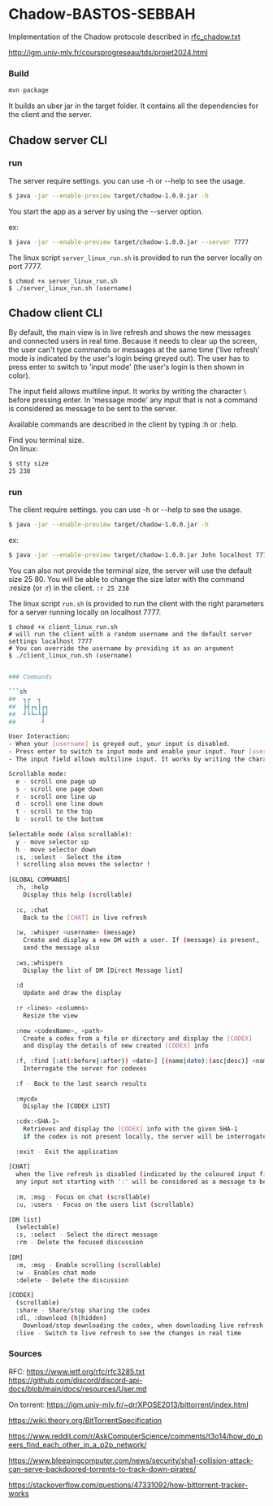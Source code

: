 # Chadow-BASTOS-SEBBAH

Implementation of the Chadow protocole described in [rfc_chadow.txt](./rfc_chadow.txt)

http://igm.univ-mlv.fr/coursprogreseau/tds/projet2024.html


### Build
```sh
mvn package
```
It builds an uber jar in the target folder. It contains all the dependencies for the client and the server.

## Chadow server CLI

### run
The server require settings. you can use -h or --help to see the usage.
```sh
$ java -jar --enable-preview target/chadow-1.0.0.jar -h
```
You start the app as a server by using the --server option.

ex:
```sh
$ java -jar --enable-preview target/chadow-1.0.0.jar --server 7777
```

The linux script `server_linux_run.sh` is provided to run the server locally on port 7777.
```shell
$ chmod +x server_linux_run.sh
$ ./server_linux_run.sh (username)
```

## Chadow client CLI

By default, the main view is in live refresh and shows the new messages and connected users in real time.
Because it needs to clear up the screen, the user can't type commands or messages at the same time 
('live refresh' mode is indicated by the user's login being greyed out).
The user has to press enter to switch to 'input mode' (the user's login is then shown in color).

The input field allows multiline input. It works by writing the character \ before pressing enter. 
In 'message mode' any input that is not a command is considered as message to be sent to the server.

Available commands are described in the client by typing :h or :help.

Find you terminal size. <br>
On linux:
```sh
$ stty size
25 238
```

### run
The client require settings. you can use -h or --help to see the usage.
```sh
$ java -jar --enable-preview target/chadow-1.0.0.jar -h
```
ex:

```sh
$ java -jar --enable-preview target/chadow-1.0.0.jar John localhost 7777 25 238
```
You can also not provide the terminal size, the server will use the default size 25 80.
You will be able to change the size later with the command :resize (or :r) in the client. 
``` :r 25 238 ```

The linux script `run.sh` is provided to run the client with the right parameters for a server running locally 
on localhost 7777.
```shell
$ chmod +x client_linux_run.sh
# will run the client with a random username and the default server settings localhost 7777
# You can override the username by providing it as an argument
$ ./client_linux_run.sh (username)
```

```sh

### Commands

```sh
##  ┓┏  ┓
##  ┣┫┏┓┃┏┓
##  ┛┗┗━┗┣┛
##       ┛

User Interaction:
- When your [username] is greyed out, your input is disabled.
- Press enter to switch to input mode and enable your input. Your [username] will be colored.
- The input field allows multiline input. It works by writing the character \ before pressing enter.s

Scrollable mode:
  e - scroll one page up
  s - scroll one page down
  r - scroll one line up
  d - scroll one line down
  t - scroll to the top
  b - scroll to the bottom
  
Selectable mode (also scrollable):
  y - move selector up
  h - move selector down
  :s, :select - Select the item
  ! scrolling also moves the selector !
  
[GLOBAL COMMANDS]
  :h, :help
    Display this help (scrollable)
    
  :c, :chat
    Back to the [CHAT] in live refresh
    
  :w, :whisper <username> (message)
    Create and display a new DM with a user. If (message) is present,
    send the message also
    
  :ws,:whispers
    Display the list of DM [Direct Message list]
    
  :d
    Update and draw the display
    
  :r <lines> <columns>
    Resize the view
    
  :new <codexName>, <path>
    Create a codex from a file or directory and display the [CODEX]
    and display the details of new created [CODEX] info
    
  :f, :find [:at(:before|:after)) <date>] [(name|date):(asc|desc)] <name>
    Interrogate the server for codexes
    
  :f - Back to the last search results
  
  :mycdx
    Display the [CODEX LIST]
    
  :cdx:<SHA-1>
    Retrieves and display the [CODEX] info with the given SHA-1
    if the codex is not present locally, the server will be interrogated
    
  :exit - Exit the application
  
[CHAT]
  when the live refresh is disabled (indicated by the coloured input field)
  any input not starting with ':' will be considered as a message to be sent
  
  :m, :msg - Focus on chat (scrollable)
  :u, :users - Focus on the users list (scrollable)
  
[DM list]
  (selectable)
  :s, :select - Select the direct message
  :rm - Delete the focused discussion
  
[DM]
  :m, :msg - Enable scrolling (scrollable)
  :w - Enables chat mode
  :delete - Delete the discussion
  
[CODEX]
  (scrollable)
  :share - Share/stop sharing the codex
  :dl, :download (h|hidden)
    Download/stop downloading the codex, when downloading live refresh is enabled
  :live - Switch to live refresh to see the changes in real time
```



### Sources

RFC:
https://www.ietf.org/rfc/rfc3285.txt
https://github.com/discord/discord-api-docs/blob/main/docs/resources/User.md

On torrent:
https://igm.univ-mlv.fr/~dr/XPOSE2013/bittorrent/index.html

https://wiki.theory.org/BitTorrentSpecification

https://www.reddit.com/r/AskComputerScience/comments/t3o14/how_do_peers_find_each_other_in_a_p2p_network/

https://www.bleepingcomputer.com/news/security/sha1-collision-attack-can-serve-backdoored-torrents-to-track-down-pirates/

https://stackoverflow.com/questions/47331092/how-bittorrent-tracker-works